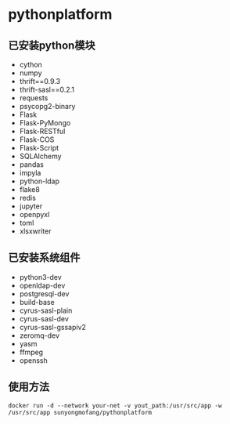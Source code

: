 # pythonplatform

## 已安装python模块

- cython
- numpy
- thrift==0.9.3
- thrift-sasl==0.2.1
- requests
- psycopg2-binary
- Flask
- Flask-PyMongo
- Flask-RESTful
- Flask-COS
- Flask-Script
- SQLAlchemy
- pandas
- impyla
- python-ldap
- flake8
- redis
- jupyter
- openpyxl
- toml
- xlsxwriter

## 已安装系统组件

- python3-dev
- openldap-dev
- postgresql-dev
- build-base
- cyrus-sasl-plain
- cyrus-sasl-dev
- cyrus-sasl-gssapiv2
- zeromq-dev
- yasm
- ffmpeg
- openssh

## 使用方法

`docker run -d --network your-net -v yout_path:/usr/src/app -w /usr/src/app sunyongmofang/pythonplatform`
